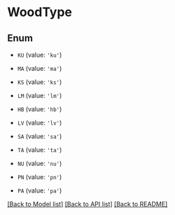 # WoodType



## Enum

* `KU` (value: `'ku'`)

* `MA` (value: `'ma'`)

* `KS` (value: `'ks'`)

* `LM` (value: `'lm'`)

* `HB` (value: `'hb'`)

* `LV` (value: `'lv'`)

* `SA` (value: `'sa'`)

* `TA` (value: `'ta'`)

* `NU` (value: `'nu'`)

* `PN` (value: `'pn'`)

* `PA` (value: `'pa'`)

[[Back to Model list]](../README.md#documentation-for-models) [[Back to API list]](../README.md#documentation-for-api-endpoints) [[Back to README]](../README.md)


